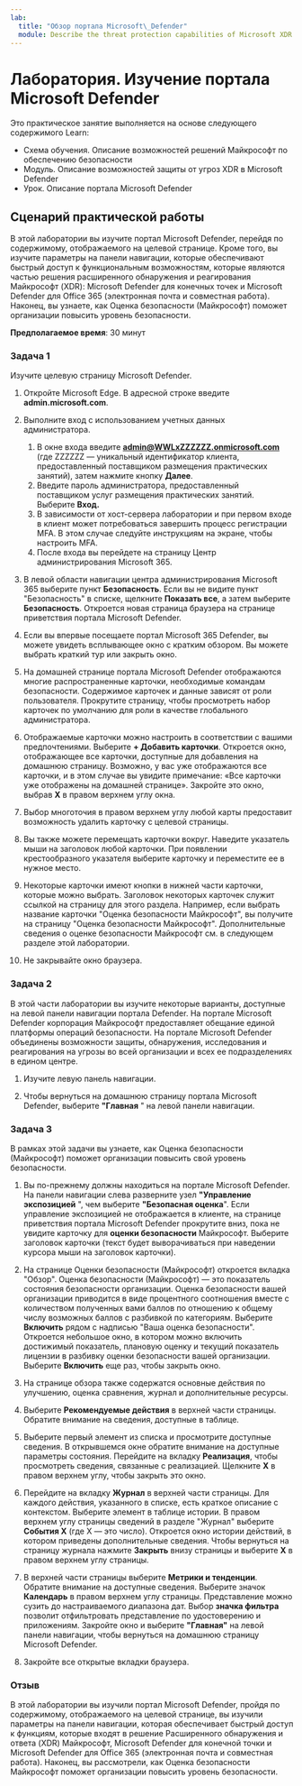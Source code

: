 ```yaml
---
lab:
  title: "Обзор портала Microsoft\_Defender"
  module: Describe the threat protection capabilities of Microsoft XDR
---
```


# Лаборатория. Изучение портала Microsoft Defender

Это практическое занятие выполняется на основе следующего содержимого Learn:

- Схема обучения. Описание возможностей решений Майкрософт по обеспечению безопасности
- Модуль. Описание возможностей защиты от угроз XDR в Microsoft Defender
- Урок. Описание портала Microsoft Defender

## Сценарий практической работы

В этой лаборатории вы изучите портал Microsoft Defender, перейдя по содержимому, отображаемого на целевой странице. Кроме того, вы изучите параметры на панели навигации, которые обеспечивают быстрый доступ к функциональным возможностям, которые являются частью решения расширенного обнаружения и реагирования Майкрософт (XDR): Microsoft Defender для конечных точек и Microsoft Defender для Office 365 (электронная почта и совместная работа).  Наконец, вы узнаете, как Оценка безопасности (Майкрософт) поможет организации повысить уровень безопасности.

**Предполагаемое время**: 30 минут

### Задача 1

Изучите целевую страницу Microsoft Defender.

1. Откройте Microsoft Edge. В адресной строке введите **admin.microsoft.com**.

1. Выполните вход с использованием учетных данных администратора.
    1. В окне входа введите **admin@WWLxZZZZZZ.onmicrosoft.com** (где ZZZZZZ — уникальный идентификатор клиента, предоставленный поставщиком размещения практических занятий), затем нажмите кнопку **Далее**.
    1. Введите пароль администратора, предоставленный поставщиком услуг размещения практических занятий. Выберите **Вход.**
    1. В зависимости от хост-сервера лаборатории и при первом входе в клиент может потребоваться завершить процесс регистрации MFA. В этом случае следуйте инструкциям на экране, чтобы настроить MFA.
    1. После входа вы перейдете на страницу Центр администрирования Microsoft 365.

1. В левой области навигации центра администрирования Microsoft 365 выберите пункт **Безопасность**.  Если вы не видите пункт "Безопасность" в списке, щелкните **Показать все**, а затем выберите **Безопасность**.  Откроется новая страница браузера на странице приветствия портала Microsoft Defender.  

1. Если вы впервые посещаете портал Microsoft 365 Defender, вы можете увидеть всплывающее окно с кратким обзором.  Вы можете выбрать краткий тур или закрыть окно.

1. На домашней странице портала Microsoft Defender отображаются многие распространенные карточки, необходимые командам безопасности. Содержимое карточек и данные зависят от роли пользователя. Прокрутите страницу, чтобы просмотреть набор карточек по умолчанию для роли в качестве глобального администратора.

1. Отображаемые карточки можно настроить в соответствии с вашими предпочтениями.  Выберите **+ Добавить карточки**. Откроется окно, отображающее все карточки, доступные для добавления на домашнюю страницу.  Возможно, у вас уже отображаются все карточки, и в этом случае вы увидите примечание: «Все карточки уже отображены на домашней странице». Закройте это окно, выбрав **X** в правом верхнем углу окна.

1. Выбор многоточия в правом верхнем углу любой карты предоставит возможность удалить карточку с целевой страницы.  

1. Вы также можете перемещать карточки вокруг. Наведите указатель мыши на заголовок любой карточки. При появлении крестообразного указателя выберите карточку и переместите ее в нужное место.  

1. Некоторые карточки имеют кнопки в нижней части карточки, которые можно выбрать. Заголовок некоторых карточек служит ссылкой на страницу для этого раздела.  Например, если выбрать название карточки "Оценка безопасности Майкрософт", вы получите на страницу "Оценка безопасности Майкрософт".  Дополнительные сведения о оценке безопасности Майкрософт см. в следующем разделе этой лаборатории.

1. Не закрывайте окно браузера.

### Задача 2

В этой части лаборатории вы изучите некоторые варианты, доступные на левой панели навигации портала Defender.  На портале Microsoft Defender корпорация Майкрософт предоставляет обещание единой платформы операций безопасности. На портале Microsoft Defender объединены возможности защиты, обнаружения, исследования и реагирования на угрозы во всей организации и всех ее подразделениях в едином центре.  

1. Изучите левую панель навигации.

1. Чтобы вернуться на домашнюю страницу портала Microsoft Defender, выберите **"Главная** " на левой панели навигации.

### Задача 3

В рамках этой задачи вы узнаете, как Оценка безопасности (Майкрософт) поможет организации повысить свой уровень безопасности.

1. Вы по-прежнему должны находиться на портале Microsoft Defender. На панели навигации слева разверните узел **"Управление экспозицией** ", чем выберите **"Безопасная оценка**".  Если управление экспозицией не отображается в клиенте, на странице приветствия портала Microsoft Defender прокрутите вниз, пока не увидите карточку для **оценки безопасности** Майкрософт. Выберите заголовок карточки (текст будет выворачиваться при наведении курсора мыши на заголовок карточки).

1. На странице Оценки безопасности (Майкрософт) откроется вкладка "Обзор". Оценка безопасности (Майкрософт) — это показатель состояния безопасности организации. Оценка безопасности вашей организации приводится в виде процентного соотношения вместе с количеством полученных вами баллов по отношению к общему числу возможных баллов с разбивкой по категориям. Выберите **Включить** рядом с надписью "Ваша оценка безопасности".  Откроется небольшое окно, в котором можно включить достижимый показатель, плановую оценку и текущий показатель лицензии в разбивку оценки безопасности вашей организации.  Выберите **Включить** еще раз, чтобы закрыть окно.

1. На странице обзора также содержатся основные действия по улучшению, оценка сравнения, журнал и дополнительные ресурсы.

1. Выберите **Рекомендуемые действия** в верхней части страницы.  Обратите внимание на сведения, доступные в таблице.  

1. Выберите первый элемент из списка и просмотрите доступные сведения. В открывшемся окне обратите внимание на доступные параметры состояния. Перейдите на вкладку **Реализация**, чтобы просмотреть сведения, связанные с реализацией. Щелкните **X** в правом верхнем углу, чтобы закрыть это окно.

1. Перейдите на вкладку **Журнал** в верхней части страницы.  Для каждого действия, указанного в списке, есть краткое описание с контекстом.  Выберите элемент в таблице истории.  В правом верхнем углу страницы сведений в разделе "Журнал" выберите **События Х** (где X — это число).  Откроется окно истории действий, в котором приведены дополнительные сведения.  Чтобы вернуться на страницу журнала нажмите **Закрыть** внизу страницы и выберите **X** в правом верхнем углу страницы.

1. В верхней части страницы выберите **Метрики и тенденции**.  Обратите внимание на доступные сведения.  Выберите значок **Календарь** в правом верхнем углу страницы.  Представление можно сузить до настраиваемого диапазона дат.  Выбор **значка фильтра** позволит отфильтровать представление по удостоверению и приложениям.  Закройте окно и выберите **"Главная"** на левой панели навигации, чтобы вернуться на домашнюю страницу Microsoft Defender.

1. Закройте все открытые вкладки браузера.

### Отзыв

В этой лаборатории вы изучили портал Microsoft Defender, пройдя по содержимому, отображаемого на целевой странице, вы изучили параметры на панели навигации, которая обеспечивает быстрый доступ к функциям, которые входят в решение Расширенного обнаружения и ответа (XDR) Майкрософт, Microsoft Defender для конечной точки и Microsoft Defender для Office 365 (электронная почта и совместная работа).  Наконец, вы рассмотрели, как Оценка безопасности Майкрософт поможет организации повысить уровень безопасности.
